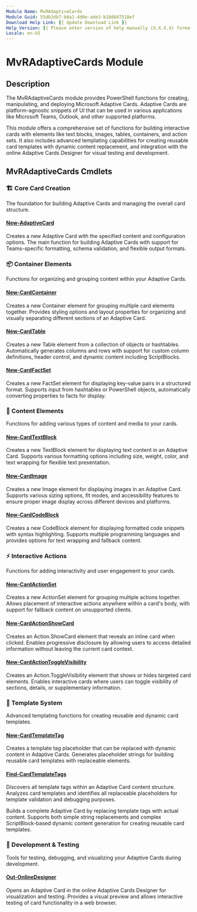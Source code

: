 ```yaml
---
Module Name: MvRAdaptiveCards
Module Guid: 55db3db7-b8a1-4d0e-ade3-b10d047518ef
Download Help Link: {{ Update Download Link }}
Help Version: {{ Please enter version of help manually (X.X.X.X) format }}
Locale: en-US
---
```


# MvRAdaptiveCards Module
## Description
The MvRAdaptiveCards module provides PowerShell functions for creating, manipulating, and deploying Microsoft Adaptive Cards. Adaptive Cards are platform-agnostic snippets of UI that can be used in various applications like Microsoft Teams, Outlook, and other supported platforms.

This module offers a comprehensive set of functions for building interactive cards with elements like text blocks, images, tables, containers, and action sets. It also includes advanced templating capabilities for creating reusable card templates with dynamic content replacement, and integration with the online Adaptive Cards Designer for visual testing and development.

## MvRAdaptiveCards Cmdlets

### 🏗️ Core Card Creation
The foundation for building Adaptive Cards and managing the overall card structure.

#### [New-AdaptiveCard](New-AdaptiveCard.md)
Creates a new Adaptive Card with the specified content and configuration options. The main function for building Adaptive Cards with support for Teams-specific formatting, schema validation, and flexible output formats.

### 📦 Container Elements
Functions for organizing and grouping content within your Adaptive Cards.

#### [New-CardContainer](New-CardContainer.md)
Creates a new Container element for grouping multiple card elements together. Provides styling options and layout properties for organizing and visually separating different sections of an Adaptive Card.

#### [New-CardTable](New-CardTable.md)
Creates a new Table element from a collection of objects or hashtables. Automatically generates columns and rows with support for custom column definitions, header control, and dynamic content including ScriptBlocks.

#### [New-CardFactSet](New-CardFactSet.md)
Creates a new FactSet element for displaying key-value pairs in a structured format. Supports input from hashtables or PowerShell objects, automatically converting properties to facts for display.

### 📝 Content Elements
Functions for adding various types of content and media to your cards.

#### [New-CardTextBlock](New-CardTextBlock.md)
Creates a new TextBlock element for displaying text content in an Adaptive Card. Supports various formatting options including size, weight, color, and text wrapping for flexible text presentation.

#### [New-CardImage](New-CardImage.md)
Creates a new Image element for displaying images in an Adaptive Card. Supports various sizing options, fit modes, and accessibility features to ensure proper image display across different devices and platforms.

#### [New-CardCodeBlock](New-CardCodeBlock.md)
Creates a new CodeBlock element for displaying formatted code snippets with syntax highlighting. Supports multiple programming languages and provides options for text wrapping and fallback content.

### ⚡ Interactive Actions
Functions for adding interactivity and user engagement to your cards.

#### [New-CardActionSet](New-CardActionSet.md)
Creates a new ActionSet element for grouping multiple actions together. Allows placement of interactive actions anywhere within a card's body, with support for fallback content on unsupported clients.

#### [New-CardActionShowCard](New-CardActionShowCard.md)
Creates an Action.ShowCard element that reveals an inline card when clicked. Enables progressive disclosure by allowing users to access detailed information without leaving the current card context.

#### [New-CardActionToggleVisibility](New-CardActionToggleVisibility.md)
Creates an Action.ToggleVisibility element that shows or hides targeted card elements. Enables interactive cards where users can toggle visibility of sections, details, or supplementary information.

### 🎨 Template System
Advanced templating functions for creating reusable and dynamic card templates.

#### [New-CardTemplateTag](New-CardTemplateTag.md)
Creates a template tag placeholder that can be replaced with dynamic content in Adaptive Cards. Generates placeholder strings for building reusable card templates with replaceable elements.

#### [Find-CardTemplateTags](Find-CardTemplateTags.md)
Discovers all template tags within an Adaptive Card content structure. Analyzes card templates and identifies all replaceable placeholders for template validation and debugging purposes.

Builds a complete Adaptive Card by replacing template tags with actual content. Supports both simple string replacements and complex ScriptBlock-based dynamic content generation for creating reusable card templates.

### 🚀 Development & Testing
Tools for testing, debugging, and visualizing your Adaptive Cards during development.

#### [Out-OnlineDesigner](Out-OnlineDesigner.md)
Opens an Adaptive Card in the online Adaptive Cards Designer for visualization and testing. Provides a visual preview and allows interactive testing of card functionality in a web browser.

